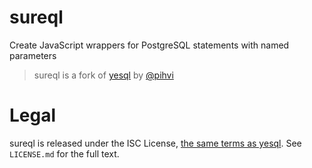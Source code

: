 # sureql
Create JavaScript wrappers for PostgreSQL statements with named parameters

> sureql is a fork of [yesql](https://github.com/pihvi/yesql) by [@pihvi](https://github.com/pihvi)

# Legal

sureql is released under the ISC License, [the same terms as
yesql](https://github.com/pihvi/yesql/blob/8327f3faa0458f547ab22d3db7b62e208355b645/package.json#L29).
See `LICENSE.md` for the full text.
